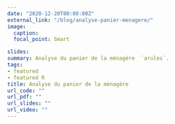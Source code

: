 ```yaml
---
date: "2020-12-20T00:00:00Z"
external_link: "/blog/analyse-panier-menagere/"
image:
  caption: 
  focal_point: Smart

slides:  
summary: Analyse du panier de la ménagère  `arules`.
tags:
- featured
- featured R
title: Analyse du panier de la ménagère
url_code: ""
url_pdf: ""
url_slides: ""
url_video: ""
---
```




